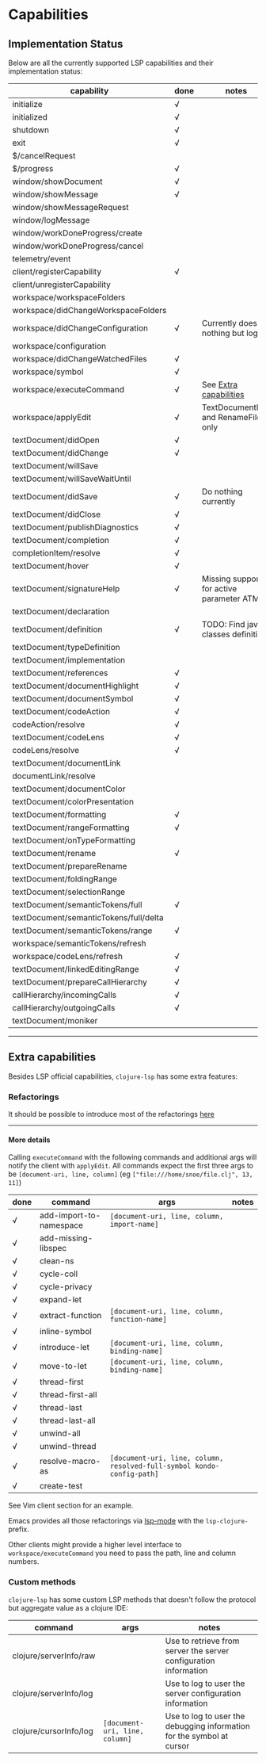 # Capabilities

## Implementation Status

Below are all the currently supported LSP capabilities and their implementation status:

| capability                             | done | notes                                         |
|----------------------------------------|------|-----------------------------------------------|
| initialize                             | √    |                                               |
| initialized                            | √    |                                               |
| shutdown                               | √    |                                               |
| exit                                   | √    |                                               |
| $/cancelRequest                        |      |                                               |
| $/progress                             | √    |                                               |
| window/showDocument                    | √    |                                               |
| window/showMessage                     | √    |                                               |
| window/showMessageRequest              |      |                                               |
| window/logMessage                      |      |                                               |
| window/workDoneProgress/create         |      |                                               |
| window/workDoneProgress/cancel         |      |                                               |
| telemetry/event                        |      |                                               |
| client/registerCapability              | √    |                                               |
| client/unregisterCapability            |      |                                               |
| workspace/workspaceFolders             |      |                                               |
| workspace/didChangeWorkspaceFolders    |      |                                               |
| workspace/didChangeConfiguration       | √    | Currently does nothing but log                |
| workspace/configuration                |      |                                               |
| workspace/didChangeWatchedFiles        | √    |                                               |
| workspace/symbol                       | √    |                                               |
| workspace/executeCommand               | √    | See [Extra capabilities](#extra-capabilities) |
| workspace/applyEdit                    | √    | TextDocumentEdit and RenameFile only          |
| textDocument/didOpen                   | √    |                                               |
| textDocument/didChange                 | √    |                                               |
| textDocument/willSave                  |      |                                               |
| textDocument/willSaveWaitUntil         |      |                                               |
| textDocument/didSave                   | √    | Do nothing currently                          |
| textDocument/didClose                  | √    |                                               |
| textDocument/publishDiagnostics        | √    |                                               |
| textDocument/completion                | √    |                                               |
| completionItem/resolve                 | √    |                                               |
| textDocument/hover                     | √    |                                               |
| textDocument/signatureHelp             | √    | Missing support for active parameter ATM      |
| textDocument/declaration               |      |                                               |
| textDocument/definition                | √    | TODO: Find java classes definition            |
| textDocument/typeDefinition            |      |                                               |
| textDocument/implementation            |      |                                               |
| textDocument/references                | √    |                                               |
| textDocument/documentHighlight         | √    |                                               |
| textDocument/documentSymbol            | √    |                                               |
| textDocument/codeAction                | √    |                                               |
| codeAction/resolve                     | √    |                                               |
| textDocument/codeLens                  | √    |                                               |
| codeLens/resolve                       | √    |                                               |
| textDocument/documentLink              |      |                                               |
| documentLink/resolve                   |      |                                               |
| textDocument/documentColor             |      |                                               |
| textDocument/colorPresentation         |      |                                               |
| textDocument/formatting                | √    |                                               |
| textDocument/rangeFormatting           | √    |                                               |
| textDocument/onTypeFormatting          |      |                                               |
| textDocument/rename                    | √    |                                               |
| textDocument/prepareRename             |      |                                               |
| textDocument/foldingRange              |      |                                               |
| textDocument/selectionRange            |      |                                               |
| textDocument/semanticTokens/full       | √    |                                               |
| textDocument/semanticTokens/full/delta |      |                                               |
| textDocument/semanticTokens/range      | √    |                                               |
| workspace/semanticTokens/refresh       |      |                                               |
| workspace/codeLens/refresh             | √    |                                               |
| textDocument/linkedEditingRange        | √    |                                               |
| textDocument/prepareCallHierarchy      | √    |                                               |
| callHierarchy/incomingCalls            | √    |                                               |
| callHierarchy/outgoingCalls            | √    |                                               |
| textDocument/moniker                   |      |                                               |


---
## Extra capabilities

Besides LSP official capabilities, `clojure-lsp` has some extra features:

### Refactorings

It should be possible to introduce most of the refactorings [here](https://github.com/clojure-emacs/clj-refactor.el/tree/master/examples)

---
#### More details

Calling `executeCommand` with the following commands and additional args will notify the client with `applyEdit`.
All commands expect the first three args to be `[document-uri, line, column]` (eg `["file:///home/snoe/file.clj", 13, 11]`)

| done | command                 | args                                                                   | notes |
|------|-------------------------|------------------------------------------------------------------------|-------|
| √    | add-import-to-namespace | `[document-uri, line, column, import-name]`                            |       |
| √    | add-missing-libspec     |                                                                        |       |
| √    | clean-ns                |                                                                        |       |
| √    | cycle-coll              |                                                                        |       |
| √    | cycle-privacy           |                                                                        |       |
| √    | expand-let              |                                                                        |       |
| √    | extract-function        | `[document-uri, line, column, function-name]`                          |       |
| √    | inline-symbol           |                                                                        |       |
| √    | introduce-let           | `[document-uri, line, column, binding-name]`                           |       |
| √    | move-to-let             | `[document-uri, line, column, binding-name]`                           |       |
| √    | thread-first            |                                                                        |       |
| √    | thread-first-all        |                                                                        |       |
| √    | thread-last             |                                                                        |       |
| √    | thread-last-all         |                                                                        |       |
| √    | unwind-all              |                                                                        |       |
| √    | unwind-thread           |                                                                        |       |
| √    | resolve-macro-as        | `[document-uri, line, column, resolved-full-symbol kondo-config-path]` |       |
| √    | create-test             |                                                                        |       |

See Vim client section for an example.

Emacs provides all those refactorings via [lsp-mode](https://emacs-lsp.github.io/lsp-mode/)  with the `lsp-clojure-` prefix.

Other clients might provide a higher level interface to `workspace/executeCommand` you need to pass the path, line and column numbers.

### Custom methods

`clojure-lsp` has some custom LSP methods that doesn't follow the protocol but aggregate value as a clojure IDE:

| command                | args                           | notes                                                                 |
| -------------------    | ----                           | -----                                                                 |
| clojure/serverInfo/raw |                                | Use to retrieve from server the server configuration information      |
| clojure/serverInfo/log |                                | Use to log to user the server configuration information               |
| clojure/cursorInfo/log | `[document-uri, line, column]` | Use to log to user the debugging information for the symbol at cursor |
